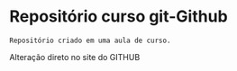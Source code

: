 # Repositório curso git-Github
    Repositório criado em uma aula de curso.

Alteração direto no site do GITHUB
